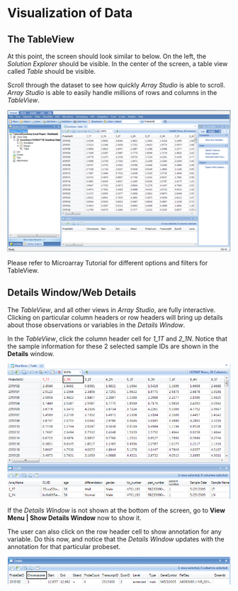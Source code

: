 # Visualization of Data

## The TableView

At this point, the screen should look similar to below. On the left, the *Solution Explorer* should be visible. In the center of the screen, a table view called *Table* should be visible.

Scroll through the dataset to see how quickly *Array Studio* is able to scroll. *Array Studio* is able to easily handle millions of rows and columns in the *TableView*.

![image40_png](images/image40.png)

Please refer to Microarray Tutorial for different options and filters for TableView.

## Details Window/Web Details

The *TableView*, and all other views in *Array Studio*, are fully interactive. Clicking on particular column headers or row headers will bring up details about those observations or variables in the *Details Window*.

In the *TableView*, click the column header cell for *1_1T* and *2_1N*. Notice that the sample information for these 2 selected sample IDs are shown in the **Details** window.

![image42_png](images/image42.png)

If the *Details Window* is not shown at the bottom of the screen, go to **View Menu | Show Details Window** now to show it.

The user can also click on the row header cell to show annotation for any variable. Do this now, and notice that the *Details Window* updates with the annotation for that particular probeset.

![image43_png](images/image43.png)
